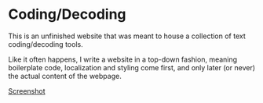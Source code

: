 # Coding/Decoding

This is an unfinished website that was meant to house a collection of text
coding/decoding tools.

Like it often happens, I write a website in a top-down fashion, meaning
boilerplate code, localization and styling come first, and only later (or never)
the actual content of the webpage.

[Screenshot](./screenshot.png)